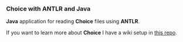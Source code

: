 ### Choice with ANTLR and Java

**Java** application for reading **Choice** files using **ANTLR**.

If you want to learn more about **Choice** I have a wiki setup in [this repo](https://github.com/dakodabutnot/choice).
